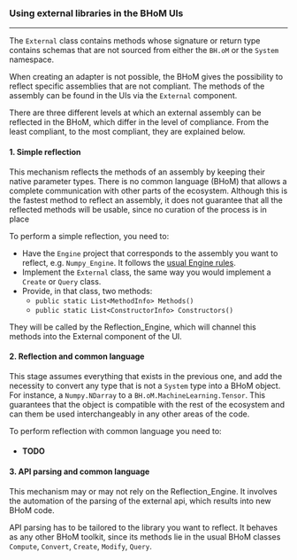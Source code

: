 ### Using external libraries in the BHoM UIs
---

The `External` class contains methods whose signature or return type contains schemas that are not sourced from either the `BH.oM` or the `System` namespace.

When creating an adapter is not possible, the BHoM gives the possibility to reflect specific assemblies that are not compliant.
The methods of the assembly can be found in the UIs via the `External` component.

There are three different levels at which an external assembly can be reflected in the BHoM, which differ in the level of compliance. From the least compliant, to the most compliant, they are explained below.

#### 1. Simple reflection
This mechanism reflects the methods of an assembly by keeping their native parameter types.
There is no common language (BHoM) that allows a complete communication with other parts of the ecosystem.
Although this is the fastest method to reflect an assembly, it does not guarantee that all the reflected methods will be usable, since no curation of the process is in place

To perform a simple reflection, you need to:
- Have the `Engine` project that corresponds to the assembly you want to reflect, e.g. `Numpy_Engine`. It follows the [usual Engine rules](https://github.com/BHoM/documentation/wiki/BH.Engine-%E2%80%90-Create-New-Algorithms).
- Implement the `External` class, the same way you would implement a `Create` or `Query` class.
- Provide, in that class, two methods:
  - `public static List<MethodInfo> Methods()`
  - `public static List<ConstructorInfo> Constructors()`

They will be called by the Reflection_Engine, which will channel this methods into the External component of the UI.


#### 2. Reflection and common language
This stage assumes everything that exists in the previous one, and add the necessity to convert any type that is not a `System` type into a BHoM object. For instance, a `Numpy.NDarray` to a `BH.oM.MachineLearning.Tensor`. This guarantees that the object is compatible with the rest of the ecosystem and can them be used interchangeably in any other areas of the code.

To perform reflection with common language you need to:
- #### TODO


#### 3. API parsing and common language
This mechanism may or may not rely on the Reflection_Engine. It involves the automation of the parsing of the external api, which results into new BHoM code.

API parsing has to be tailored to the library you want to reflect.
It behaves as any other BHoM toolkit, since its methods lie in the usual BHoM classes `Compute`, `Convert`, `Create`, `Modify`, `Query`.